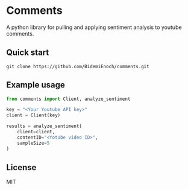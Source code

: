 # Comments
A python library for pulling and applying sentiment analysis to youtube comments.

## Quick start
```
git clone https://github.com/BidemiEnoch/comments.git
```
## Example usage
```python 
from comments import Client, analyze_sentiment

key = "<Your Youtube API key>"
client = Client(key)

results = analyze_sentiment(
    client=client,
    contentID="<Yotube video ID>",
    sampleSize=5
)
```
## License
MIT








